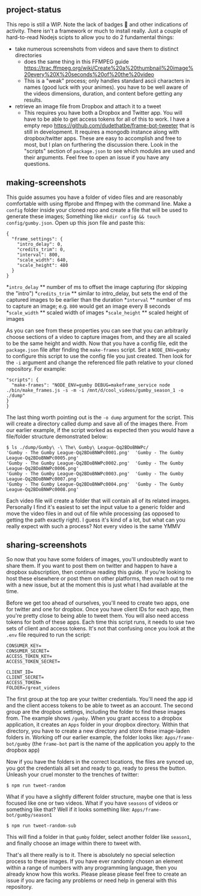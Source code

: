 ## project-status
This repo is still a WIP. Note the lack of badges 📛 and other indications of activity. There isn't a framework or much to install really. Just a couple of hard-to-read Nodejs scipts to allow you to do 2 fundamental things:
* take numerous screenshots from videos and save them to distinct directories
  * does the same thing in this FFMPEG guide https://trac.ffmpeg.org/wiki/Create%20a%20thumbnail%20image%20every%20X%20seconds%20of%20the%20video
  * This is a "weak" process; only handles standard ascii characters in names (good luck with your animes). you have to be well aware of the videos dimensions, duration, and content before getting any results.
* retrieve an image file from Dropbox and attach it to a tweet
  * This requires you have both a Dropbox and Twitter app. You will have to be able to get access tokens for all of this to work. I have a empty repo https://github.com/dudethatbe/frame-bot-tweeter that is still in development. It requires a mongodb 
  instance along with dropbox/twitter apps. These are easy to accomplish and free to most, but I plan on furthering the discussion there. 
Look in the "scripts" section of ```package.json``` to see which modules are used and their arguments. Feel free to open an issue if you have any questions.

## making-screenshots
This guide assumes you have a folder of video files and are reasonably comfortable with using ffprobe and ffmpeg with the command line. Make a ```config``` folder inside your cloned repo and create a file that will be used to generate these images; Something like ```mkdir config && touch config/gumby.json```. Open up this json file and paste this:
```
{
  "frame_settings": {
    "intro_delay": 0,
    "credits_trim": 0,
    "interval": 800,
    "scale_width": 640,
    "scale_height": 480
  }
}
```
*```intro_delay```
 ** number of ms to offset the image capturing (for skipping the "intro")
*```credits_trim```
 ** similar to intro_delay, but sets the end of the captured images to be earlier than the duration
*```interval```
 ** number of ms to capture an image; e.g. ```800``` would get an image every 8 seconds
*```scale_width```
 ** scaled width of images 
*```scale_height```
 ** scaled height of images

As you can see from these properties you can see that you can arbitrarily choose sections of a video to capture images from, and they are all scaled to be the same height and width. Now that you have a config file, edit the ```package.json``` file after finding the ```make-frames``` script. Set a ```NODE_ENV=gumby``` to configure this script to use the config file you just created. Then look for the ```-i``` argument and change the referenced file path relative to your cloned repository. For example:
```
"scripts": {
  "make-frames": "NODE_ENV=gumby DEBUG=makeframe_service node ./bin/make_frames.js -s -m -i /mnt/d/cool_videos/gumby_season_1 -o ./dump"
}
}
```
The last thing worth pointing out is the ```-o dump``` argument for the script. This will create a directory called dump and save all of the images there. From our earlier example, if the script worked as expected then you would have a file/folder structure demonstrated below:
```
$ ls ./dump/Gumby\ -\ The\ Gumby\ League-Qq2BDoBNWPc/
'Gumby - The Gumby League-Qq2BDoBNWPc0001.png'  'Gumby - The Gumby League-Qq2BDoBNWPc0005.png'
'Gumby - The Gumby League-Qq2BDoBNWPc0002.png'  'Gumby - The Gumby League-Qq2BDoBNWPc0006.png'
'Gumby - The Gumby League-Qq2BDoBNWPc0003.png'  'Gumby - The Gumby League-Qq2BDoBNWPc0007.png'
'Gumby - The Gumby League-Qq2BDoBNWPc0004.png'  'Gumby - The Gumby League-Qq2BDoBNWPc0008.png'
```
Each video file will create a folder that will contain all of its related images. Personally I find it's easiest to set the input value to a generic folder and move the video files in and out of file while processing (as opposed to getting the path exactly right). I guess it's kind of a lot, but what can you really expect with such a process? Not every video is the same YMMV 

## sharing-screenshots
So now that you have some folders of images, you'll undoubtedly want to share them. If you want to post them on twitter and happen to have a dropbox subscription, then continue reading this guide. If you're looking to host these elsewhere or post them on other platforms, then reach out to me with a new issue, but at the moment this is just what I had available at the time. 

Before we get too ahead of ourselves, you'll need to create two apps, one for twitter and one for dropbox. Once you have client IDs for each app, then you're pretty close to being able to tweet them. You will also need access tokens for both of these apps. Each time this script runs, it needs to use two sets of client and access tokens. It's not that confusing once you look at the `.env` file required to run the script:
```
CONSUMER_KEY=
CONSUMER_SECRET=
ACCESS_TOKEN_KEY=
ACCESS_TOKEN_SECRET=

CLIENT_ID=
CLIENT_SECRET=
ACCESS_TOKEN=
FOLDER=/great_videos
```
The first group at the top are your twitter credentials. You'll need the app id and the client access tokens to be able to tweet as an account. The second group are the dropbox settings, including the folder to find these images from. The example shows `/gumby`. When you grant access to a dropbox application, it creates an `Apps` folder in your dropbox directory. Within that directory, you have to create a new directory and store these image-laden folders in. Working off our earlier example, the folder looks like:
`Apps/frame-bot/gumby` (the `frame-bot` part is the name of the application you apply to the dropbox app)

Now if you have the folders in the correct locations, the files are synced up, you got the credentials all set and ready to go, ready to press the button. Unleash your cruel monster to the trenches of twitter:

```
$ npm run tweet-random
```

What if you have a slightly different folder structure, maybe one that is less focused like one or two videos. What if you have `seasons` of videos or something like that? Well if it looks something like:
`Apps/frame-bot/gumby/season1`

```
$ npm run tweet-random-sub
```

This will find a folder in that `gumby` folder, select another folder like `season1`, and finally choose an image within there to tweet with.

That's all there really is to it. There is absolutely no special selection process to these images. If you have ever randomly chosen an element within a range of numbers with any programming language, then you already know how this works. Please please please feel free to create an issue if you are facing any problems or need help in general with this repository. 